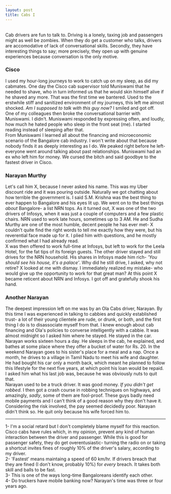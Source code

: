 ```yaml
---
layout: post
title: Cabs I
---
```

<br >Cab drivers are fun to talk to. Driving is a lonely, taxing job and passengers might as well be zombies. When they do get a customer who talks, drivers are accomodative of lack of conversational skills. Secondly, they have interesting things to say; more precisely, they open up with genuine experiences because conversation is the only motive. <br ><h3 >Cisco</h3>I used my hour-long journeys to work to catch up on my sleep, as did my cabmates. One day the Cisco cab supervisor told Muniswami that he needed to shave, who in turn informed us that he would skin himself alive if he shaved any more. That was the first time we bantered. Used to the erstwhile stiff and sanitized environment of my journeys, this left me almost shocked. <i >Am I supposed to talk with this guy now?</i> I smiled and got off. <br >One of my colleagues then broke the conversational barrier with Muniswami. I didn't. Muniswami responded by expressing often, and loudly, how much he hated people who sleep in the front seat (me). I started reading instead of sleeping after that.<br >From Muniswami I learned all about the financing and microeconomic scenario of the Bangalore cab industry. I won't write about that because nobody finds it as deeply interesting as I do. We peaked right before he left- everyone went around talking about past relationships. Muniswami had an ex who left him for money. We cursed the bitch and said goodbye to the fastest driver in Cisco.  <br ><h3 >Narayan Murthy</h3>Let's call him X, because I never asked his name. This was my Uber discount ride and it was pouring outside. Naturally we got chatting about how terrible the government is. I said S.M. Krishna was the best thing to ever happen to Bangalore and his eyes lit up. We went on to the best things <i >about</i> Bangalore- a list NRN tops. As it turned out, X was one of the two drivers of Infosys, when it was just a couple of computers and a few plastic chairs. NRN used to work late hours, sometimes up to 3 AM. He and Sudha Murthy are one of the most humble, decent people he has ever met- X couldn't quite find the right words to tell me exactly how they were, but his reverential face made up for it. I plied him with questions, and he mostly confirmed what I had already read. <br >X was then offered to work full-time at Infosys, but left to work for the Leela Hotel, for the fat tips of its foreign guests. The other driver stayed and still drives for the NRN household. His shares in Infosys made him rich- <i >'You should see his house, it's a palace'</i>. Why did he still drive, I asked, why not retire? X looked at me with dismay. I immediately realized my mistake- who would give up the opportunity to work for that great man? At this point X became reticent about NRN and Infosys. I got off and gratefully shook his hand.<br ><h3 >Another Narayan</h3>The deepest impression left on me was by an Ola Cabs driver, Narayan. By this time I was experienced in talking to cabbies and quickly established trust- a lot of their young clientele are rude, or drunk, or both, and the first thing I do is to disassociate myself from that. I knew enough about cab financing and Ola's policies to converse intelligently with a cabbie. It was almost midnight so I asked him where he stayed. He stayed in the car.<br >Narayan works sixteen hours a day. He sleeps in the cab, he explained, and bathes at some place where they offer a bucket of water for Rs. 20. In the weekend Narayan goes to his sister's place for a meal and a nap. Once a month, he drives to a village in Tamil Nadu to meet his wife and daughter. He had bought his car only a month back, which meant he planned to follow this lifestyle for the next five years, at which point his loan would be repaid. I asked him what his last job was, because he was obviously nuts to quit that.<br >Narayan used to be a truck driver. It was good money. <i >If you didn't get robbed</i>. I then got a crash course in robbing techniques on highways, and amazingly, <i >sadly</i>, some of them are fool-proof. These guys badly need mobile payments and I can't think of a good reason why they don't have it. Considering the risk involved, the pay seemed decidedly poor. Narayan didn't think so. He quit only because his wife forced him to. <br ><hr >1- I'm a social retard but I don't completely blame myself for this reaction. Cisco cabs have rules which, in my opinion, prevent any kind of human interaction between the driver and passenger. While this is good for passenger safety, they do get overentusiastic- turning the radio on or taking a shortcut invites fines of roughly 10% of the driver's salary, according to my driver.<br >2- 'Fastest' means maintaing a speed of 60 km/hr. If drivers breach that they are fined (I don't know, probably 10%) for <i >every</i> breach. It takes both skill and balls to be fast.<br >3- This is one of the ways long-time Bangaloreans identify each other.<br >4- Do truckers have mobile banking now? Narayan's time was three or four years ago.
<br >